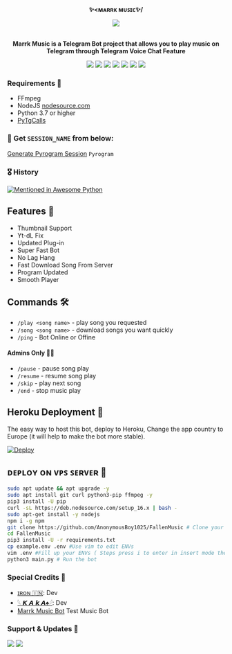 <p align="center">
    <br><b>✨<ᴍᴀʀʀᴋ ᴍᴜꜱɪᴄ✨/</b><br>
</p>
<p align="center"><a href="https://t.me/marrkmusic"><img src="https://te.legra.ph/file/71ccfb68739e5ac01b660.jpg"></a></p>
<p align="center">
    <br><b>Marrk Music is a Telegram Bot project that allows you to play music on Telegram through Telegram Voice Chat Feature</b><br>
</p>
<p align="center">
    <a href="https://www.python.org/" alt="made-with-python"> <img src="https://img.shields.io/badge/Made%20with-Python-black.svg?style=flat-square&logo=python&logoColor=blue&color=red" /></a>
    <a href="https://github.com/marrk85/MarrkMusic/graphs/commit-activity" alt="Maintenance"> <img src="https://img.shields.io/badge/Maintained%3F-yes-red.svg?style=flat-square" /></a>
    <a href="https://github.com/marrk85/MarrkMusic"> <img src="https://img.shields.io/github/repo-size/marrk85/MarrkMusic?color=red&logo=github&logoColor=blue&style=flat-square" /></a>
    <a href="https://github.com/AnonymousBoy1025/FallenMusic/commits/main"> <img src="https://img.shields.io/github/last-commit/marrk855/MarrkMusic?color=red&logo=github&logoColor=blue&style=flat-square" /></a>
    <a href="https://github.com/marrk85/MarrkMusic/issues"> <img src="https://img.shields.io/github/issues/marrk85/MarrkMusic?color=red&logo=github&logoColor=blue&style=flat-square" /></a>
    <a href="https://github.com/marrk855/MarrkMusic/network/members"> <img src="https://img.shields.io/github/forks/marrk85/MarrkMusic?color=red&logo=github&logoColor=blue&style=flat-square" /></a>  
    <a href="https://github.com/marrk85/MarrkMusic/network/members"> <img src="https://img.shields.io/github/stars/marrk85/MarrkMusic?color=red&logo=github&logoColor=blue&style=flat-square" /></a>  
</p>

<h3>Requirements 📝</h3>

- FFmpeg
- NodeJS [nodesource.com](https://nodesource.com/)
- Python 3.7 or higher
- [PyTgCalls](https://github.com/pytgcalls/pytgcalls)

### 🧪 Get `SESSION_NAME` from below:

[Generate Pyrogram Session](https://telegram.me/MarrkStringBot) ``Pyrogram``

### 🎖 History

[![Mentioned in Awesome Python](https://awesome.re/mentioned-badge.svg)](https://github.com/marrk85/MarrkMusic)

## Features 🔮

- Thumbnail Support
- Yt-dL Fix
- Updated Plug-in
- Super Fast Bot
- No Lag Hang
- Fast Download Song From Server
- Program Updated
- Smooth Player

## Commands 🛠

- `/play <song name>` - play song you requested
- `/song <song name>` - download songs you want quickly
- `/ping` - Bot Online or Offine

#### Admins Only 👷‍♂️
- `/pause` - pause song play
- `/resume` - resume song play
- `/skip` - play next song
- `/end` - stop music play

## Heroku Deployment 🚀
The easy way to host this bot, deploy to Heroku, Change the app country to Europe (it will help to make the bot more stable).

[![Deploy](https://www.herokucdn.com/deploy/button.svg)](https://heroku.com/deploy?template=https://github.com/marrk85/MarrkMusic)

## ᴅᴇᴘʟᴏʏ ᴏɴ ᴠᴘꜱ ꜱᴇʀᴠᴇʀ 📡

```sh
sudo apt update && apt upgrade -y
sudo apt install git curl python3-pip ffmpeg -y
pip3 install -U pip
curl -sL https://deb.nodesource.com/setup_16.x | bash -
sudo apt-get install -y nodejs
npm i -g npm
git clone https://github.com/AnonymousBoy1025/FallenMusic # Clone your repo.
cd FallenMusic
pip3 install -U -r requirements.txt
cp example.env .env #Use vim to edit ENVs
vim .env #Fill up your ENVs ( Steps press i to enter in insert mode then edit the file. Press Esc to exit the editing mode then type :wq! and press Enter key to save the file.)
python3 main.py # Run the bot
```

### Special Credits 💖
- [ɪʀᴏɴ 🇮🇳](https://github.com/marrk85): Dev
- [𓆩 𝙆 𝘼 𝙠 𝘼♠𓆪](https://github.com/Kaka026): Dev
- [Marrk Music Bot](https://telegram.me/Marrk_music_bot) Test Music Bot

### Support & Updates 🎑
<a href="https://telegram.me/marrkmusic"><img src="https://img.shields.io/badge/Join-Group%20Support-blue.svg?style=for-the-badge&logo=Telegram"></a> <a href="https://telegram.me/marrkchannel"><img src="https://img.shields.io/badge/Join-Updates%20Channel-blue.svg?style=for-the-badge&logo=Telegram"></a>
